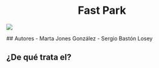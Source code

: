 <h1 align="center"> Fast Park </h1>
<p align="left">
   <img src="https://img.shields.io/badge/STATUS-EN%20DESAROLLO-green">
   </p>
## Autores
- Marta Jones González
- Sergio Bastón Losey

## ¿De qué trata el?
